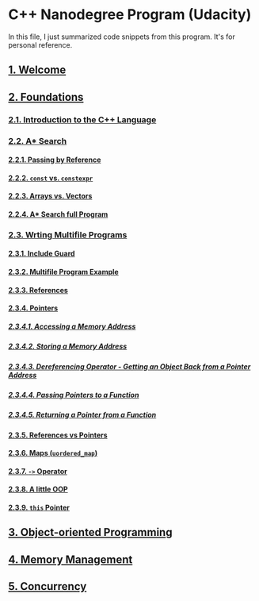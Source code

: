 # C++ Nanodegree Program (Udacity)
In this file, I just summarized code snippets from this program. It's for personal reference.

## [1. Welcome](./01_welcome/)
## [2. Foundations](./02_foundations/README.MD#2-foundations)
### [2.1. Introduction to the C++ Language](./02_foundations/README.MD#1-introduction-to-the-c-language)
### [2.2. A* Search](./02_foundations/README.MD#2-a-search)
#### [2.2.1. Passing by Reference](./02_foundations/README.MD#21-passing-by-reference)
#### [2.2.2. `const` vs. `constexpr`](./02_foundations/README.MD#22-const-vs-constexpr)
#### [2.2.3. Arrays vs. Vectors](./02_foundations/README.MD#23-arrays-vs-vectors)
#### [2.2.4. A* Search full Program](./02_foundations/README.MD#24-a-search-full-program)
### [2.3. Wrting Multifile Programs](./02_foundations/README.MD#3-writing-multifile-programs)
#### [2.3.1. Include Guard](./02_foundations/README.MD#31-include-guard)
#### [2.3.2. Multifile Program Example](./02_foundations/README.MD#32-multifile-program-example)
#### [2.3.3. References](./02_foundations/README.MD#33-references)
#### [2.3.4. Pointers](./02_foundations/README.MD#34-pointers)
##### [2.3.4.1. Accessing a Memory Address](./02_foundations/README.MD#341-accessing-a-memory-address)
##### [2.3.4.2. Storing a Memory Address](./02_foundations/README.MD#342-storing-a-memory-address)
##### [2.3.4.3. Dereferencing Operator - Getting an Object Back from a Pointer Address](./02_foundations/README.MD#343-dereferencing-operator---getting-an-object-back-from-a-pointer-address)
##### [2.3.4.4. Passing Pointers to a Function](./02_foundations/README.MD#344-passing-pointers-to-a-function)
##### [2.3.4.5. Returning a Pointer from a Function](./02_foundations/README.MD#345-returning-a-pointer-from-a-function)
#### [2.3.5. References vs Pointers](./02_foundations/README.MD#35-references-vs-pointers)
#### [2.3.6. Maps (`uordered_map`)](./02_foundations/README.MD#36-maps-unordered_map)
#### [2.3.7. `->` Operator](./02_foundations/README.MD#37---operator)
#### [2.3.8. A little OOP](./02_foundations/README.MD#38-a-little-oop)
#### [2.3.9. `this` Pointer](./02_foundations/README.MD#39-this-pointer)
## [3. Object-oriented Programming]()
## [4. Memory Management]()
## [5. Concurrency]()

